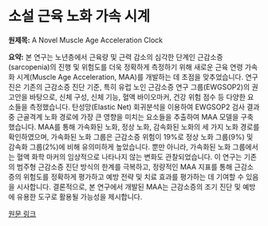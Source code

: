 # 소설 근육 노화 가속 시계

**원제목:** A Novel Muscle Age Acceleration Clock

**요약:** 본 연구는 노년층에서 근육량 및 근력 감소의 심각한 단계인 근감소증(sarcopenia)의 진행 및 위험도를 더욱 정확하게 측정하기 위해 새로운 근육 연령 가속화 시계(Muscle Age Acceleration, MAA)를 개발하는 데 초점을 맞추었습니다.  연구진은 기존의 근감소증 진단 기준, 특히 유럽 노인 근감소증 연구 그룹(EWGSOP2)의 권고안을 바탕으로,  신체 구성, 신체 기능, 혈액 바이오마커, 건강 위험 점수 등 다양한 요소들을 측정했습니다. 탄성망(Elastic Net) 회귀분석을 이용하여 EWGSOP2 검사 결과 중 근골격계 노화 경로에 가장 큰 영향을 미치는 요소들을 추출하여 MAA 모델을 구축했습니다.  MAA를 통해 가속화된 노화, 정상 노화, 감속화된 노화의 세 가지 노화 경로를 확인하였으며, 가속화된 노화 그룹은 근감소증 위험이 19%로 정상 노화 그룹(9%) 및 감속화 그룹(2%)에 비해 유의미하게 높았습니다.  뿐만 아니라, 가속화된 노화 그룹에서는 혈액 화학 마커의 임상적으로 나타나지 않는 변화도 관찰되었습니다.  이 연구는 기존의 범주형 근감소증 진단 방식의 한계를 극복하고,  정량적인 MAA 지표를 통해 근감소증의 위험도를 정확하게 평가하고 예방 전략 및 치료 효과를 평가하는 데 기여할 수 있음을 시사합니다.  결론적으로, 본 연구에서 개발된 MAA는 근감소증의 조기 진단 및 예방에 유용한 도구로 활용될 가능성을 제시합니다.

[원문 링크](https://www.fightaging.org/archives/2025/07/a-novel-muscle-age-acceleration-clock/)
